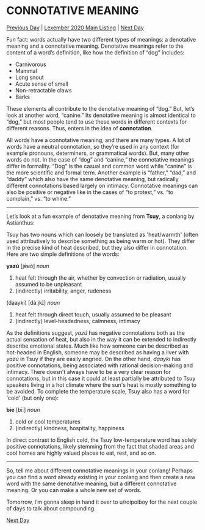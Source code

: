 # CONNOTATIVE MEANING
[Previous Day](_prompts/r-conlangs/lexember/2021/prompts/w1/01.md) | [Lexember 2020 Main Listing](_prompts/r-conlangs/lexember/2021/toc_lex21.md) | [Next Day](_prompts/r-conlangs/lexember/2021/prompts/w1/03.md)

Fun fact: words actually have two different types of meanings: a denotative meaning and a connotative meaning. Denotative meanings refer to the content of a word’s definition, like how the definition of “dog” includes:

+ Carnivorous
+ Mammal
+ Long snout
+ Acute sense of smell
+ Non-retractable claws
+ Barks

These elements all contribute to the denotative meaning of “dog.” But, let’s look at another word, “canine.” Its denotative meaning is almost identical to “dog,” but most people tend to use these words in different contexts for different reasons. Thus, enters in the idea of **connotation**.

All words have a connotative meaning, and there are many types. A lot of words have a neutral connotation, so they’re used in any context (for example pronouns, determiners, or grammatical words). But, many other words do not. In the case of “dog” and “canine,” the connotative meanings differ in formality. “Dog” is the casual and common word while “canine” is the more scientific and formal term. Another example is “father,” “dad,” and “daddy” which also have the same denotative meaning, but radically different connotations based largely on intimacy. Connotative meanings can also be positive or negative like in the cases of “to protest,” vs. “to complain,” vs. “to whine.”

-----

Let’s look at a fun example of denotative meaning from **Tsuy**, a conlang by Astianthus:

Tsuy has two nouns which can loosely be translated as 'heat/warmth' (often used attributively to describe something as being warm or hot). They differ in the precise kind of heat described, but they also differ in connotation. Here are two simple definitions of the words:

**yazú** [jɐ̄ʁó] _noun_

1. heat felt through the air, whether by convection or radiation, usually assumed to be unpleasant
2. (indirectly) irritability, anger, rudeness

(dạayki) [dàːjkɪ̄] _noun_

1. heat felt through direct touch, usually assumed to be pleasant
2. (indirectly) level-headedness, calmness, intimacy

As the definitions suggest, _yazú_ has negative connotations both as the actual sensation of heat, but also in the way it can be extended to indirectly describe emotional states. Much like how someone can be described as hot-headed in English, someone may be described as having a liver with _yazú_ in Tsuy if they are easily angried. On the other hand, _dạayki_ has positive connotations, being associated with rational decision-making and intimacy. There doesn't always have to be a very clear reason for connotations, but in this case it could at least partially be attributed to Tsuy speakers living in a hot climate where the sun's heat is mostly something to be avoided. To complete the temperature scale, Tsuy also has a word for 'cold' (but only one):

**bie** [bīː] _noun_

1. cold or cool temperatures
2. (indirectly) kindness, hospitality, happiness

In direct contrast to English cold, the Tsuy low-temperature word has solely positive connotations, likely stemming from the fact that shaded areas and cool homes are highly valued places to eat, rest, and so on.

-----

So, tell me about different connotative meanings in your conlang! Perhaps you can find a word already existing in your conlang and then create a new word with the same denotative meaning, but a different connotative meaning. Or you can make a whole new set of words.

Tomorrow, I’m gonna sleep in hand it over to u/roipoiboy for the next couple of days to talk about compounding.

[Next Day](_prompts/r-conlangs/lexember/2021/prompts/w1/03.md)